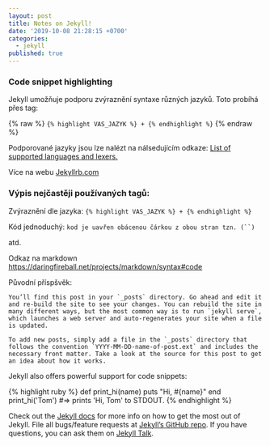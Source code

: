 ```yaml
---
layout: post
title: Notes on Jekyll!
date: '2019-10-08 21:28:15 +0700'
categories:
  - jekyll
published: true
---
```

### Code snippet highlighting
Jekyll umožňuje podporu zvýraznění syntaxe různých jazyků. Toto probíhá přes tag:

{% raw %}
`{% highlight VAS_JAZYK %} + {% endhighlight %}`
{% endraw %}

Podporované jazyky jsou lze nalézt na nálsedujícím odkaze:
[List of supported languages and lexers.](https://github.com/rouge-ruby/rouge/wiki/List-of-supported-languages-and-lexers)

Více na webu [Jekyllrb.com](https://jekyllrb.com/docs/liquid/tags/)

### Výpis nejčastěji používaných tagů:

Zvýraznění dle jazyka:
`{% highlight VAS_JAZYK %} + {% endhighlight %}`

Kód jednoduchý:
`kod je uavřen obácenou čárkou z obou stran tzn. (``)`

atd.

Odkaz na markdown https://daringfireball.net/projects/markdown/syntax#code


Původní příspšvěk:
```
You’ll find this post in your `_posts` directory. Go ahead and edit it and re-build the site to see your changes. You can rebuild the site in many different ways, but the most common way is to run `jekyll serve`, which launches a web server and auto-regenerates your site when a file is updated.

To add new posts, simply add a file in the `_posts` directory that follows the convention `YYYY-MM-DD-name-of-post.ext` and includes the necessary front matter. Take a look at the source for this post to get an idea about how it works.
```
Jekyll also offers powerful support for code snippets:

{% highlight ruby %}
def print_hi(name)
  puts "Hi, #{name}"
end
print_hi('Tom')
#=> prints 'Hi, Tom' to STDOUT.
{% endhighlight %}

Check out the [Jekyll docs][jekyll-docs] for more info on how to get the most out of Jekyll. File all bugs/feature requests at [Jekyll’s GitHub repo][jekyll-gh]. If you have questions, you can ask them on [Jekyll Talk][jekyll-talk].

[jekyll-docs]: http://jekyllrb.com/docs/home
[jekyll-gh]:   https://github.com/jekyll/jekyll
[jekyll-talk]: https://talk.jekyllrb.com/
